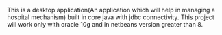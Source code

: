 This is a desktop application(An application which will help in managing a hospital mechanism) built in core java with jdbc connectivity.
This project will work only with oracle 10g and in netbeans version greater than 8.
